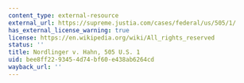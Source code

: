 ```yaml
---
content_type: external-resource
external_url: https://supreme.justia.com/cases/federal/us/505/1/
has_external_license_warning: true
license: https://en.wikipedia.org/wiki/All_rights_reserved
status: ''
title: Nordlinger v. Hahn, 505 U.S. 1
uid: bee8ff22-9345-4d74-bf60-e438ab6264cd
wayback_url: ''
---
```

